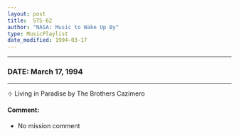 ```yaml
---
layout: post
title:  STS-62
author: "NASA: Music to Wake Up By"
type: MusicPlaylist
date_modified: 1994-03-17
---
```


----
### DATE: March 17, 1994
----
⊹ Living in Paradise by The Brothers Cazimero

#### Comment:
* No mission comment
